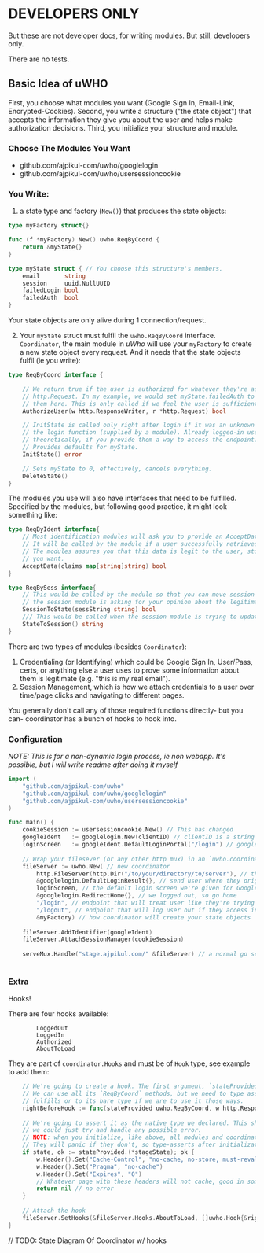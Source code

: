 # DEVELOPERS ONLY 

But these are not developer docs, for writing modules. But still, developers only.

There are no tests.

## Basic Idea of uWHO

First, you choose what modules you want (Google Sign In, Email-Link, Encrypted-Cookies).
Second, you write a structure ("the state object") that accepts the information they give you about the user and helps make authorization decisions.
Third, you initialize your structure and module.

### Choose The Modules You Want

* github.com/ajpikul-com/uwho/googlelogin
* github.com/ajpikul-com/uwho/usersessioncookie

### You Write:

1) a state type and factory (`New()`) that produces the state objects:

```go
type myFactory struct{}

func (f *myFactory) New() uwho.ReqByCoord {
	return &myState{}
}

type myState struct { // You choose this structure's members.
	email       string
	session     uuid.NullUUID
	failedLogin bool
	failedAuth  bool
}
```

Your state objects are only alive during 1 connection/request.

2) Your `myState` struct must fulfil the `uwho.ReqByCoord` interface. `Coordinator`, the main module in *uWho* will use your `myFactory` to create a new state object every request. And it needs that the state objects fulfil (ie you write):

```go
type ReqByCoord interface {

	// We return true if the user is authorized for whatever they're asking for in the
	// http.Request. In my example, we would set myState.failedAuth to true if we deny
	// them here. This is only called if we feel the user is sufficiently "known".
	AuthorizeUser(w http.ResponseWriter, r *http.Request) bool 

    // InitState is called only right after login if it was an unknown user who called
	// the login function (supplied by a module). Already logged-in users can login again,
	// theoretically, if you provide them a way to access the endpoint. You can just ignore it.
	// Provides defaults for myState.
	InitState() error

    // Sets myState to 0, effectively, cancels everything.
	DeleteState()
}
```

The modules you use will also have interfaces that need to be fulfilled. Specified by the modules, but following good practice, it might look something like:

```go
type ReqByIdent interface{
	// Most identification modules will ask you to provide an AcceptData function,
	// It will be called by the module if a user successfully retrieves data from the modules.
	// The modules assures you that this data is legit to the user, store it how
	// you want.
	AcceptData(claims map[string]string) bool
}

type ReqBySess interface{
    // This would be called by the module so that you can move session variables to your state variable. In this case,
	// the session module is asking for your opinion about the legitimacy of the session (return true or false).
	SessionToState(sessString string) bool
	/// This would be called when the session module is trying to update whatever it has in the cookie/database.
	StateToSession() string
}
```

There are two types of modules (besides `Coordinator`): 

1) Credentialing (or Identifying) which could be Google Sign In, User/Pass, certs, or anything else a user uses to prove some information about them is legitimate (e.g. "this is my real email"). 
2) Session Management, which is how we attach credentials to a user over time/page clicks and navigating to different pages.

You generally don't call any of those required functions directly- but you can- coordinator has a bunch of hooks to hook into.

### Configuration 

*NOTE: This is for a non-dynamic login process, ie non webapp. It's possible, but I will write readme after doing it myself*

```go
import (
	"github.com/ajpikul-com/uwho"
	"github.com/ajpikul-com/uwho/googlelogin"
	"github.com/ajpikul-com/uwho/usersessioncookie"
)

func main() {
	cookieSession := usersessioncookie.New() // This has changed
	googleIdent   := googlelogin.New(clientID) // clientID is a string you get from your google cloud console
	loginScreen   := googleIdent.DefaultLoginPortal("/login") // googlelogin provides an httpHandler that displays a login form
	
	// Wrap your filesever (or any other http mux) in an `uwho.coordinator`, which forces auth before access
	fileServer := uwho.New( // new coordinator
		http.FileServer(http.Dir("/to/your/directory/to/server"), // this is what we're really serving
		&googlelogin.DefaultLoginResult{}, // send user where they originally wanted to go w/ a redirect
		loginScreen, // the default login screen we're given for Google Sign On
		&googlelogin.RedirectHome{}, // we logged out, so go home
		"/login", // endpoint that will treat user like they're trying to log in (ie look for credentials)
		"/logout", // endpoint that will log user out if they access in any way
		&myFactory) // how coordinator will create your state objects
		
	fileServer.AddIdentifier(googleIdent)
	fileServer.AttachSessionManager(cookieSession)
	
	serveMux.Handle("stage.ajpikul.com/" &fileServer) // a normal go serveMux to attach handlers to path
	
```

### Extra

Hooks!

There are four hooks available:

```
		LoggedOut
		LoggedIn
		Authorized
		AboutToLoad
```

They are part of `coordinator.Hooks` and must be of `Hook` type, see example to add them:

```go
	// We're going to create a hook. The first argument, `stateProvided`, is your `myState`, passed as the `ReqByCoord` interface.
	// We can use all its `ReqByCoord` methods, but we need to type assert it to the other interfaces which it
	// fulfills or to its bare type if we are to use it those ways.
	rightBeforeHook := func(stateProvided uwho.ReqByCoord, w http.ResponseWriter, r *http.Request) error {
	
	// We're going to assert it as the native type we declared. This should _always work_, but theoretically
	// we could just try and handle any possible error.
	// NOTE: when you initialize, like above, all modules and coordinator test your state struct to see if it fulfils all interfaces
	// They will panic if they don't, so type-asserts after initialization should be fine
	if state, ok := stateProvided.(*stageState); ok {
		w.Header().Set("Cache-Control", "no-cache, no-store, must-revalidate")
		w.Header().Set("Pragma", "no-cache")
		w.Header().Set("Expires", "0")
		// Whatever page with these headers will not cache, good in someone situations (sensitive user data, fast-changing apps)
		return nil // no error
	}
	
	// Attach the hook
	fileServer.SetHooks(&fileServer.Hooks.AboutToLoad, []uwho.Hook{&rightBeforeHook})
}
```

// TODO: State Diagram Of Coordinator w/ hooks


